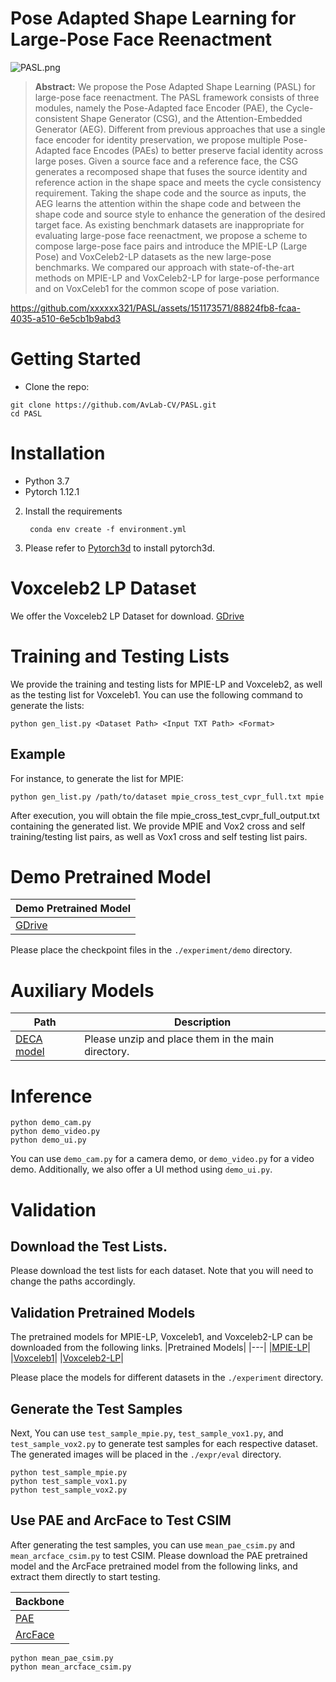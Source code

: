 # Pose Adapted Shape Learning for Large-Pose Face Reenactment
![PASL.png](PASL.png)
> **Abstract:** We propose the Pose Adapted Shape Learning (PASL) for large-pose face reenactment. The PASL framework consists of three modules, namely the Pose-Adapted face Encoder (PAE), the Cycle-consistent Shape Generator (CSG), and the Attention-Embedded Generator (AEG). Different from previous approaches that use a single face encoder for identity preservation, we propose multiple Pose-Adapted face Encodes (PAEs) to better preserve facial identity across large poses.  Given a source face and a reference face, the CSG generates a recomposed shape that fuses the source identity and reference action in the shape space and meets the cycle consistency requirement. Taking the shape code and the source as inputs, the AEG learns the attention within the shape code and between the shape code and source style to enhance the generation of the desired target face. As existing benchmark datasets are inappropriate for evaluating large-pose face reenactment, we propose a scheme to compose large-pose face pairs and introduce the MPIE-LP (Large Pose) and VoxCeleb2-LP datasets as the new large-pose benchmarks. We compared our approach with state-of-the-art methods on MPIE-LP and VoxCeleb2-LP for large-pose performance and on VoxCeleb1 for the common scope of pose variation.


https://github.com/xxxxxx321/PASL/assets/151173571/88824fb8-fcaa-4035-a510-6e5cb1b9abd3







# Getting Started
- Clone the repo:
```
git clone https://github.com/AvLab-CV/PASL.git
cd PASL
```
# Installation
- Python 3.7
- Pytorch 1.12.1
2. Install the requirements
   ```
    conda env create -f environment.yml
    ```
3. Please refer to [Pytorch3d](https://github.com/facebookresearch/pytorch3d/blob/main/INSTALL.md) to install pytorch3d.

# Voxceleb2 LP Dataset
We offer the Voxceleb2 LP Dataset for download.
[GDrive](https://drive.google.com/drive/folders/1kHeXm9hOPCsF1Jyh9hVTqvPagYvvf-w8?usp=sharing)

# Training and Testing Lists 
We provide the training and testing lists for MPIE-LP and Voxceleb2, as well as the testing list for Voxceleb1. You can use the following command to generate the lists:

```
python gen_list.py <Dataset Path> <Input TXT Path> <Format>

```
## Example
For instance, to generate the list for MPIE:

```
python gen_list.py /path/to/dataset mpie_cross_test_cvpr_full.txt mpie

```
After execution, you will obtain the file mpie_cross_test_cvpr_full_output.txt containing the generated list. We provide MPIE and Vox2 cross and self training/testing list pairs, as well as Vox1 cross and self testing list pairs.

# Demo Pretrained Model
|Demo Pretrained Model|
|---|
|[GDrive](https://drive.google.com/drive/folders/1yHrOIKB0cttrDxHeAN5Yh8KOjGy3CNHy?usp=sharing)|

Please place the checkpoint files in the `./experiment/demo` directory.

# Auxiliary Models
|Path|Description|
|---|---|
|[DECA model](https://drive.google.com/file/d/1oMwg5xzkgPkYiZT_ZUCwk7CdttEbubkD/view?usp=sharing)|Please unzip and place them in the main directory.|

# Inference
```
python demo_cam.py
python demo_video.py
python demo_ui.py
```
You can use `demo_cam.py` for a camera demo, or `demo_video.py` for a video demo. Additionally, we also offer a UI method using `demo_ui.py`.

# Validation
## Download the Test Lists.
Please download the test lists for each dataset. Note that you will need to change the paths accordingly.

## Validation Pretrained Models
The pretrained models for MPIE-LP, Voxceleb1, and Voxceleb2-LP can be downloaded from the following links.
|Pretrained Models|
|---|
|[MPIE-LP](https://drive.google.com/drive/folders/1LtU6YMu6OK2MI4d7s7pFiMJsEc7r_FN1?usp=sharing)|
|[Voxceleb1](https://drive.google.com/drive/folders/1QPcTccAXWvdpZGfm5knLZm_GkyBD9tZw?usp=sharing)|
|[Voxceleb2-LP](https://drive.google.com/drive/folders/19Ig7NMdU9tbWEea3fzV_USu71nvUROPA?usp=sharing)|

Please place the models for different datasets in the `./experiment` directory.

## Generate the Test Samples
Next, You can use `test_sample_mpie.py`, `test_sample_vox1.py`, and `test_sample_vox2.py` to generate test samples for each respective dataset. The generated images will be placed in the `./expr/eval` directory.

```
python test_sample_mpie.py
python test_sample_vox1.py
python test_sample_vox2.py
```

## Use PAE and ArcFace to Test CSIM
After generating the test samples, you can use `mean_pae_csim.py` and `mean_arcface_csim.py` to test CSIM. Please download the PAE pretrained model and the ArcFace pretrained model from the following links, and extract them directly to start testing.

|Backbone|
|---|
|[PAE](https://drive.google.com/file/d/1zU1YTRstgrdJ7hwjl9CVjgFnNAyNFLZS/view?usp=sharing)|Unzip it and place it into the data directory|
|[ArcFace](https://drive.google.com/file/d/10RPCyfVHWuCOLb7RPN3YAJ0KnYITDCgZ/view?usp=sharing)|Unzip it and place it into the main directory|

```
python mean_pae_csim.py
python mean_arcface_csim.py
```
    
